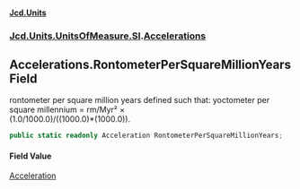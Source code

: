 #### [Jcd.Units](index.md 'index')
### [Jcd.Units.UnitsOfMeasure.SI](Jcd.Units.UnitsOfMeasure.SI.md 'Jcd.Units.UnitsOfMeasure.SI').[Accelerations](Accelerations.md 'Jcd.Units.UnitsOfMeasure.SI.Accelerations')

## Accelerations.RontometerPerSquareMillionYears Field

rontometer per square million years defined such that: yoctometer per square millennium = rm/Myr² ×  
(1.0/1000.0)/((1000.0)*(1000.0)).

```csharp
public static readonly Acceleration RontometerPerSquareMillionYears;
```

#### Field Value
[Acceleration](Acceleration.md 'Jcd.Units.UnitTypes.Acceleration')